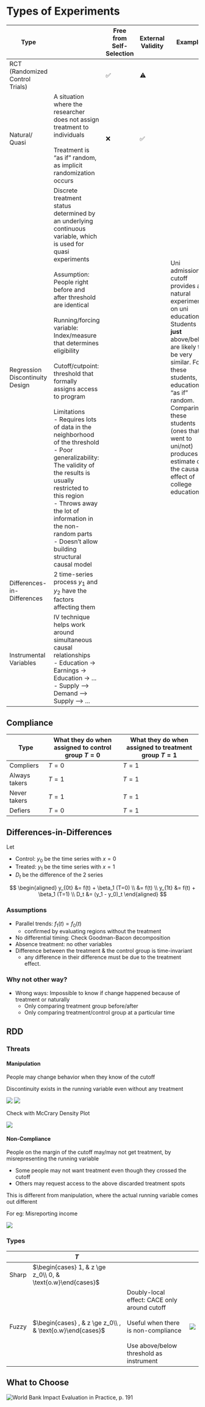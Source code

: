 # Types of Experiments

| Type                                 |                                                                                                                                                                                                                                                                                                                                                                                                                                                                                                                                                                                                                                                  | Free from Self-Selection | External Validity | Example                                                                                                                                                                                                                                                                                                     |                                                                | LATE                    |
| ------------------------------------ | ------------------------------------------------------------------------------------------------------------------------------------------------------------------------------------------------------------------------------------------------------------------------------------------------------------------------------------------------------------------------------------------------------------------------------------------------------------------------------------------------------------------------------------------------------------------------------------------------------------------------------------------------ | ------------------------ | ----------------- | ----------------------------------------------------------------------------------------------------------------------------------------------------------------------------------------------------------------------------------------------------------------------------------------------------------- | -------------------------------------------------------------- | ----------------------- |
| RCT<br />(Randomized Control Trials) |                                                                                                                                                                                                                                                                                                                                                                                                                                                                                                                                                                                                                                                  | ✅                        | ⚠️                |                                                                                                                                                                                                                                                                                                             |                                                                | Only for compliers      |
| Natural/<br>Quasi                    | A situation where the researcher does not assign treatment to individuals<br><br>Treatment is “as if” random, as implicit randomization occurs                                                                                                                                                                                                                                                                                                                                                                                                                                                                                                   | ❌                        | ✅                 |                                                                                                                                                                                                                                                                                                             |                                                                |                         |
| Regression Discontinuity Design      | Discrete treatment status determined by an underlying continuous variable, which is used for quasi experiments<br><br>Assumption: People right before and after threshold are identical<br><br>Running/forcing variable: Index/measure that determines eligibility<br><br>Cutoff/cutpoint: threshold that formally assigns access to program<br><br>Limitations<br>- Requires lots of data in the neighborhood of the threshold<br>- Poor generalizability: The validity of the results is usually restricted to this region<br>- Throws away the lot of information in the non-random parts<br>- Doesn’t allow building structural causal model |                          |                   | Uni admission cutoff provides a natural experiment on uni education. Students **just** above/below are likely to be very similar. For these students, uni education is “as if” random. Comparing these students (ones that went to uni/not) produces an estimate of the causal effect of college education. | ![image-20240213172957152](assets/image-20240213172957152.png) | People in the bandwidth |
| Differences-in-Differences           | 2 time-series process $y_1$ and $y_2$ have the factors affecting them                                                                                                                                                                                                                                                                                                                                                                                                                                                                                                                                                                            |                          |                   |                                                                                                                                                                                                                                                                                                             | ![image-20240213175121148](assets/image-20240213175121148.png) |                         |
| Instrumental Variables               | IV technique helps work around simultaneous causal relationships<br>- Education -> Earnings -> Education -> ...<br>- Supply --> Demand --> Supply --> ...                                                                                                                                                                                                                                                                                                                                                                                                                                                                                        |                          |                   |                                                                                                                                                                                                                                                                                                             |                                                                | Only for compliers      |

## Compliance


| Type          | What they do when assigned to control group $T=0$ | What they do when assigned to treatment group $T=1$ |
| ------------- | ------------------------------------------------- | --------------------------------------------------- |
| Compliers     | $T=0$                                             | $T=1$                                               |
| Always takers | $T=1$                                             | $T=1$                                               |
| Never takers  | $T=1$                                             | $T=1$                                               |
| Defiers       | $T=0$                                             | $T=1$                                               |

## Differences-in-Differences

Let

- Control: $y_0$ be the time series with $x=0$
- Treated: $y_1$ be the time series with $x=1$
- $D_t$ be the difference of the 2 series

$$
\begin{aligned}
y_{0t}
&= f(t) + \beta_1 (T=0) \\
&= f(t) \\
y_{1t} &= f(t) + \beta_1 (T=1) \\
D_t &= (y_1 - y_0)_t
\end{aligned}
$$

### Assumptions

- Parallel trends: $f_1(t) = f_0(t)$
	- confirmed by evaluating regions without the treatment
- No differential timing: Check Goodman-Bacon decomposition
- Absence treatment: no other variables
- Difference between the treatment & the control group is time-invariant
	- any difference in their difference must be due to the treatment effect.

### Why not other way?
- Wrong ways: Impossible to know if change happened because of treatment or naturally
	- Only comparing treatment group before/after
	- Only comparing treatment/control group at a particular time

## RDD

### Threats

#### Manipulation

People may change behavior when they know of the cutoff

Discontinuity exists in the running variable even without any treatment

![](assets/rdd_manipulation.png)
![](assets/rdd_manipulation_nba.png)

Check with McCrary Density Plot

![](assets/McCrary_Density_Test.png)



#### Non-Compliance

People on the margin of the cutoff may/may not get treatment, by misrepresenting the running variable
- Some people may not want treatment even though they crossed the cutoff
- Others may request access to the above discarded treatment spots

This is different from manipulation, where the actual running variable comes out different

For eg: Misreporting income

![](assets/imperfect_compliance.png)
### Types

|       | $T$                                                         |                                                                                                                                        |                           |
| ----- | ----------------------------------------------------------- | -------------------------------------------------------------------------------------------------------------------------------------- | ------------------------- |
| Sharp | $\begin{cases} 1, & z \ge z_0\\ 0, & \text{o.w}\end{cases}$ |                                                                                                                                        |                           |
| Fuzzy | $\begin{cases} , & z \ge z_0\\ , & \text{o.w}\end{cases}$   | Doubly-local effect: CACE only around cutoff<br><br>Useful when there is non-compliance<br><br>Use above/below threshold as instrument | ![](assets/fuzzy_rdd.png) |

## What to Choose

![World Bank Impact Evaluation in Practice, p. 191](assets/doe_what_to_choose_when.png)